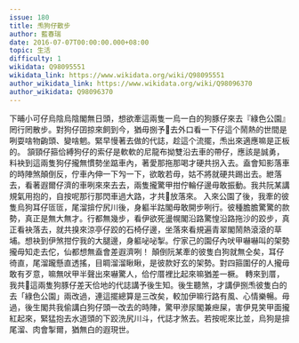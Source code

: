 ```yaml
---
issue: 180
title: 𤆬狗仔散步
author: 藍春瑞
date: 2016-07-07T00:00:00.000+08:00
topic: 生活
difficulty: 1
wikidata: Q98095551
wikidata_link: https://www.wikidata.org/wiki/Q98095551
author_wikidata_link: https://www.wikidata.org/wiki/Q98096370
author_wikidata: Q98096370
---
```

下晡小可仔烏陰烏陰閣無日頭，想欲牽這兩隻一烏一白的狗豚仔來去『綠色公園』罔行罔散步。對狗仔囝掠來飼到今，猶毋捌予𪜶去外口看一下仔這个鬧熱的世間是咧耍啥物齣頭、變啥魍。緊早慢著去做的代誌，趁這个流擺，𤆬出來適應嘛是正板的。
頷頸仔箍佮縛狗仔的索仔是軟軟的尼龍布拗雙沿去車的帶仔，應該是誠勇，料袂到這兩隻狗仔攏無慣勢坐踮車內，著愛那拖那喝才硬共拐入去。盍會知影落車的時陣煞顛倒反，佇車內伸一下勼一下，欲敢若毋，姑不將就硬共踢出去。紲落去，看著遐爾仔濟的車咧來來去去，兩隻攏驚甲拑佇輪仔邊毋敢振動。我共阮某講規氣用抱的，自按呢那行那閃車過大路，才共𪜶放落來。
入來公園了後，我牽的彼隻烏狗耳仔匼匼，尾溜揜佇尻川後，身軀半跍閣毋敢開步咧行。彼種膽膽驚驚的款勢，真正是無大無才。行都無幾步，看伊欲死盪幌閣沿路驚惶沿路拖沙的跤步，真正看袂落去，就共搝來涼亭仔跤的石椅仔邊，坐落來看規遍青翠閣鬧熱滾滾的草埔。想袂到伊煞拑佇我的大腿邊，身軀咇咇掣。佇家己的園仔內吠甲嚇嚇叫的架勢攏毋知走去佗，仙都想無盍會差遐濟咧！
顛倒阮某牽的彼隻白狗就無仝矣，耳仔徛直，尾溜躘懸直透搖，目睭溜溜瞅瞅，是彼款好玄的架勢。對四箍圍仔的人攏毋敢有歹意，嘛無吠甲半聲出來嚇驚人，佮佇厝裡比起來嘛猶差一橛。
轉來到厝，我共𪜶這兩隻狗豚仔差天佮地的代誌講予後生知。後生聽煞，才講伊捌𤆬彼隻白的去「綠色公園」兩改過，連這擺總算是三改矣，較加伊嘛行路有風、心情樂暢。毋過，後生閣共我偷講白狗仔頭一改去的時陣，驚甲滲尿閣兼疶屎，害伊見笑甲面攏紅起來，緊猛抱去水道頭的下跤洗尻川斗，代誌才煞去。若按呢來比並，烏狗是揜尾溜、肉會掣爾，猶無白的遐現世。